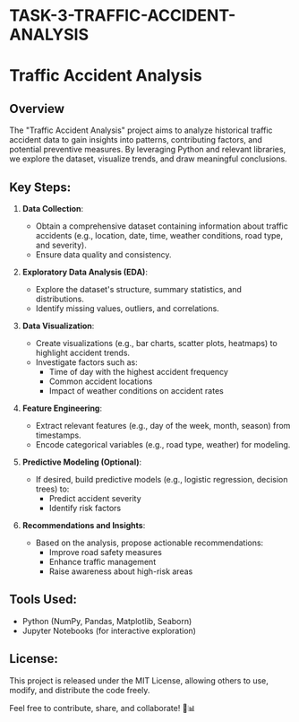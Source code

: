 # TASK-3-TRAFFIC-ACCIDENT-ANALYSIS

# Traffic Accident Analysis

## Overview

The "Traffic Accident Analysis" project aims to analyze historical traffic accident data to gain insights into patterns, contributing factors, and potential preventive measures. By leveraging Python and relevant libraries, we explore the dataset, visualize trends, and draw meaningful conclusions.

## Key Steps:

1. **Data Collection**:
   - Obtain a comprehensive dataset containing information about traffic accidents (e.g., location, date, time, weather conditions, road type, and severity).
   - Ensure data quality and consistency.

2. **Exploratory Data Analysis (EDA)**:
   - Explore the dataset's structure, summary statistics, and distributions.
   - Identify missing values, outliers, and correlations.

3. **Data Visualization**:
   - Create visualizations (e.g., bar charts, scatter plots, heatmaps) to highlight accident trends.
   - Investigate factors such as:
     - Time of day with the highest accident frequency
     - Common accident locations
     - Impact of weather conditions on accident rates

4. **Feature Engineering**:
   - Extract relevant features (e.g., day of the week, month, season) from timestamps.
   - Encode categorical variables (e.g., road type, weather) for modeling.

5. **Predictive Modeling (Optional)**:
   - If desired, build predictive models (e.g., logistic regression, decision trees) to:
     - Predict accident severity
     - Identify risk factors

6. **Recommendations and Insights**:
   - Based on the analysis, propose actionable recommendations:
     - Improve road safety measures
     - Enhance traffic management
     - Raise awareness about high-risk areas

## Tools Used:

- Python (NumPy, Pandas, Matplotlib, Seaborn)
- Jupyter Notebooks (for interactive exploration)

## License:

This project is released under the MIT License, allowing others to use, modify, and distribute the code freely.

Feel free to contribute, share, and collaborate! 🚗📊
